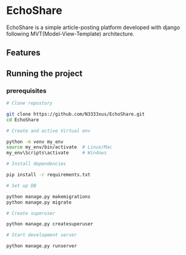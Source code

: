 # EchoShare

EchoShare is a simple article-posting platform developed with django following MVT(Model-View-Template) architecture.

## Features

## Running the project

### prerequisites


```bash
# Clone repostory

git clone https://github.com/N3333xus/EchoShare.git
cd EchoShare

# Create and active Virtual env

python -m venv my_env
source my_env/bin/activate  # Linux/Mac
my_env\Scripts\activate     # Windows

# Install dependencies

pip install -r requirements.txt

# Set up DB

python manage.py makemigrations
python manage.py migrate

# Create superuser

python manage.py createsuperuser

# Start development server

python manage.py runserver
```

